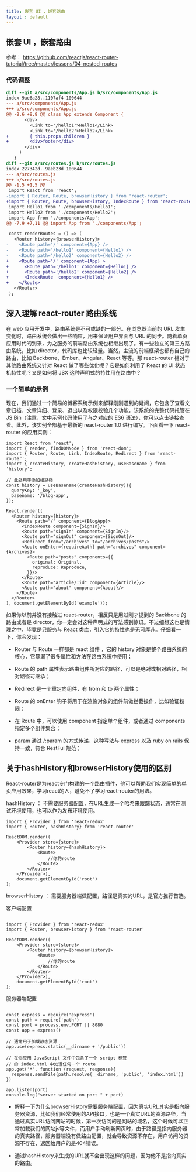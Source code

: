 ```yaml
---
title: 嵌套 UI ，嵌套路由
layout : default
---
```


## 嵌套 UI ，嵌套路由

参考： https://github.com/reactjs/react-router-tutorial/tree/master/lessons/04-nested-routes



### 代码调整


```diff
diff --git a/src/components/App.js b/src/components/App.js
index 9ae6a28..1107af4 100644
--- a/src/components/App.js
+++ b/src/components/App.js
@@ -8,6 +8,8 @@ class App extends Component {
       <div>
         <Link to='/hello1'>Hello1</Link>
         <Link to='/hello2'>Hello2</Link>
+        { this.props.children }
+        <div>footer</div>
       </div>
     )
   }
diff --git a/src/routes.js b/src/routes.js
index 227342d..9aeb23d 100644
--- a/src/routes.js
+++ b/src/routes.js
@@ -1,5 +1,5 @@
 import React from 'react';
-import { Router, Route, browserHistory } from 'react-router';
+import { Router, Route, browserHistory, IndexRoute } from 'react-router';
 import Hello1 from './components/Hello1';
 import Hello2 from './components/Hello2';
 import App from './components/App';
@@ -7,9 +7,11 @@ import App from './components/App';

 const renderRoutes = () => (
   <Router history={browserHistory}>
-    <Route path='/' component={App} />
-    <Route path='/hello1' component={Hello1} />
-    <Route path='/hello2' component={Hello2} />
+    <Route path='/' component={App} >
+      <Route path='/hello1' component={Hello1} />
+      <Route path='/hello2' component={Hello2} />
+      <IndexRoute  component={Hello1} />
+    </Route>
   </Router>
 );

```
## 深入理解 react-router 路由系统

在 web 应用开发中，路由系统是不可或缺的一部分。在浏览器当前的 URL 发生变化时，路由系统会做出一些响应，用来保证用户界面与 URL 的同步。随着单页应用时代的到来，为之服务的前端路由系统也相继出现了。有一些独立的第三方路由系统，比如 director，代码库也比较轻量。当然，主流的前端框架也都有自己的路由，比如 Backbone、Ember、Angular、React 等等。那 react-router 相对于其他路由系统又针对 React 做了哪些优化呢？它是如何利用了 React 的 UI 状态机特性呢？又是如何将 JSX 这种声明式的特性用在路由中？

### 一个简单的示例

现在，我们通过一个简易的博客系统示例来解释刚刚遇到的疑问，它包含了查看文章归档、文章详细、登录、退出以及权限校验几个功能，该系统的完整代码托管在 JS Bin（注意，文中示例代码使用了与之对应的 ES6 语法），你可以点击链接查看。此外，该实例全部基于最新的 react-router 1.0 进行编写。下面看一下 react-router 的应用实例：

```
import React from 'react';
import { render, findDOMNode } from 'react-dom';
import { Router, Route, Link, IndexRoute, Redirect } from 'react-router';
import { createHistory, createHashHistory, useBasename } from 'history';

// 此处用于添加根路径
const history = useBasename(createHashHistory)({
  queryKey: '_key',
  basename: '/blog-app',
});

React.render((
  <Router history={history}>
    <Route path="/" component={BlogApp}>
      <IndexRoute component={SignIn}/>
      <Route path="signIn" component={SignIn}/>
      <Route path="signOut" component={SignOut}/>
      <Redirect from="/archives" to="/archives/posts"/>
      <Route onEnter={requireAuth} path="archives" component={Archives}>
        <Route path="posts" components={{
          original: Original,
          reproduce: Reproduce,
        }}/>
      </Route>
      <Route path="article/:id" component={Article}/>
      <Route path="about" component={About}/>
    </Route>
  </Router>
), document.getElementById('example'));
```
如果你以前并没有接触过 react-router，相反只是用过刚才提到的 Backbone 的路由或者是 director，你一定会对这种声明式的写法感到惊讶。不过细想这也是情理之中，毕竟是只服务与 React 类库，引入它的特性也是无可厚非。仔细看一下，你会发现：

- Router 与 Route 一样都是 react 组件 ，它的 history 对象是整个路由系统的核心，它暴漏了很多属性和方法在路由系统中使用；

- Route 的 path 属性表示路由组件所对应的路径，可以是绝对或相对路径，相对路径可继承；

- Redirect 是一个重定向组件，有 from 和 to 两个属性；

- Route 的 onEnter 钩子将用于在渲染对象的组件前做拦截操作，比如验证权限；

- 在 Route 中，可以使用 component 指定单个组件，或者通过 components 指定多个组件集合；

- param 通过 /:param 的方式传递，这种写法与 express 以及 ruby on rails 保持一致，符合 RestFul 规范；

##  关于hashHistory和browserHistory使用的区别

React-router是为react专门构建的一个路由插件，他可以帮助我们实现简单的单页应用效果，学习react的人，避免不了学习react-router的用法。

hashHistory ： 不需要服务器配置，在URL生成一个哈希来跟踪状态，通常在测试环境使用，也可以作为发布环境使用。

```
import { Provider } from 'react-redux'
import { Router, hashHistory} from 'react-router'

ReactDOM.render((
    <Provider store={store}>
        <Router history={hashHistory}>
            <Route>
                //你的route
            </Route>
        </Router>
    </Provider>),
    document.getElementById('root')
);
```
browserHistory ： 需要服务器端做配置，路径是真实的URL，是官方推荐首选。

  客户端配置

```

import { Provider } from 'react-redux'
import { Router, browserHistory } from 'react-router'

ReactDOM.render((
    <Provider store={store}>
        <Router history={browserHistory}>
            <Route>
                //你的route
            </Route>
        </Router>
    </Provider>),
    document.getElementById('root')
);
```
服务器端配置

```

const express = require('express')
const path = require('path')
const port = process.env.PORT || 8080
const app = express()

// 通常用于加载静态资源
app.use(express.static(__dirname + '/public'))

// 在你应用 JavaScript 文件中包含了一个 script 标签
// 的 index.html 中处理任何一个 route
app.get('*', function (request, response){
  response.sendFile(path.resolve(__dirname, 'public', 'index.html'))
})

app.listen(port)
console.log("server started on port " + port)
```
- 解释一下为什么browserHistory需要服务端配置，因为真实URL其实是指向服务器资源，比如我们经常使用的API接口，也是一个真实URL的资源路径，当通过真实URL访问网站的时候，第一次访问的是网站的域名，这个时候可以正常加载我们的网站js等文件，而用户手动刷新网页时，由于路径是指向服务器的真实路径，服务器端没有做路由配置，就会导致资源不存在，用户访问的资源不存在，返回给用户的是404错误。

- 通过hashHistory来生成的URL就不会出现这样的问题，因为他不是指向真实的路由。
